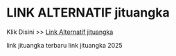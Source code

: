 # LINK ALTERNATIF jituangka

Klik Disini >> <a href="https://linksto.pages.dev/">Link Alternatif jituangka </a>

link jituangka terbaru
link jituangka 2025